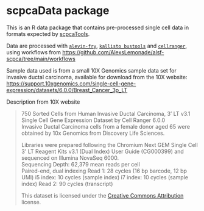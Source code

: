 # scpcaData package

This is an R data package that contains pre-processed single cell data in formats expected by [scpcaTools](https://github.com/AlexsLemonade/scpcaTools/).

Data are processed with [`alevin-fry`](https://github.com/COMBINE-lab/alevin-fry), [`kallisto bustools`](https://www.kallistobus.tools/) and [`cellranger`](https://support.10xgenomics.com/single-cell-gene-expression/software/pipelines/latest/what-is-cell-ranger), using workflows from https://github.com/AlexsLemonade/alsf-scpca/tree/main/workflows

Sample data used is from a small 10X Genomics sample data set for invasive ductal carcinoma, available for download from the 10X website:
https://support.10xgenomics.com/single-cell-gene-expression/datasets/6.0.0/Breast_Cancer_3p_LT

Description from 10X website
> 750 Sorted Cells from Human Invasive Ductal Carcinoma, 3’ LT v3.1 <br>
> Single Cell Gene Expression Dataset by Cell Ranger 6.0.0 <br>
> Invasive Ductal Carcinoma cells from a female donor aged 65 were obtained by 10x Genomics from Discovery Life Sciences.
>
> Libraries were prepared following the Chromium Next GEM Single Cell 3' LT Reagent Kits v3.1 (Dual Index) User Guide (CG000399) and sequenced on Illumina NovaSeq 6000. <br>
> Sequencing Depth: 62,379 mean reads per cell <br>
> Paired-end, dual indexing Read 1: 28 cycles (16 bp barcode, 12 bp UMI) i5 index: 10 cycles (sample index) i7 index: 10 cycles (sample index) Read 2: 90 cycles (transcript)
>
> This dataset is licensed under the [Creative Commons Attribution](https://creativecommons.org/licenses/by/4.0/) license.

